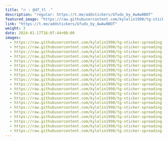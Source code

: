```yaml
---
title: "🔥 : @d7_tl ."
description: "regular: https://t.me/addstickers/Gfudx_by_AwAw0BOT"
featured_image: "https://raw.githubusercontent.com/kylelin1998/tg-sticker-spreading-worldwide-images/main/img/0905f5c9-b76d-46a0-86f1-1bf55032d77f.jpg"
link: "https://t.me/addstickers/Gfudx_by_AwAw0BOT"
weight: 3
date: 2024-01-17T16:07:44+08:00
images:
  - https://raw.githubusercontent.com/kylelin1998/tg-sticker-spreading-worldwide-images/main/img/0905f5c9-b76d-46a0-86f1-1bf55032d77f.jpg
  - https://raw.githubusercontent.com/kylelin1998/tg-sticker-spreading-worldwide-images/main/img/a6de1f06-24fd-4459-831f-1277623479a5.jpg
  - https://raw.githubusercontent.com/kylelin1998/tg-sticker-spreading-worldwide-images/main/img/bafbd277-782d-4944-bb94-dbb93174f4e3.jpg
  - https://raw.githubusercontent.com/kylelin1998/tg-sticker-spreading-worldwide-images/main/img/661a13f1-5e13-4950-9894-91b3b67a23f1.jpg
  - https://raw.githubusercontent.com/kylelin1998/tg-sticker-spreading-worldwide-images/main/img/4ea7a8a7-e036-4dac-8aad-39e1beef3e59.jpg
  - https://raw.githubusercontent.com/kylelin1998/tg-sticker-spreading-worldwide-images/main/img/f9374f0e-5ade-4e66-930f-ad34c59bf193.jpg
  - https://raw.githubusercontent.com/kylelin1998/tg-sticker-spreading-worldwide-images/main/img/0bd3710d-bef6-4c9a-b2f5-686c4ab79097.jpg
  - https://raw.githubusercontent.com/kylelin1998/tg-sticker-spreading-worldwide-images/main/img/6497ea18-b8bd-46f0-851a-7a87cf6e2d33.jpg
  - https://raw.githubusercontent.com/kylelin1998/tg-sticker-spreading-worldwide-images/main/img/0516ea06-4e90-465f-98b7-76786b8cc5de.jpg
  - https://raw.githubusercontent.com/kylelin1998/tg-sticker-spreading-worldwide-images/main/img/879e03f7-ea00-444b-883c-137ec10fc3f7.jpg
  - https://raw.githubusercontent.com/kylelin1998/tg-sticker-spreading-worldwide-images/main/img/1d18160a-ce34-4f93-b6b0-e6a221a36ef8.jpg
  - https://raw.githubusercontent.com/kylelin1998/tg-sticker-spreading-worldwide-images/main/img/6710f1bc-9a5c-4b1e-9aeb-16035d2fbf84.jpg
  - https://raw.githubusercontent.com/kylelin1998/tg-sticker-spreading-worldwide-images/main/img/124cd5bb-6bcd-4060-8d62-0b5fdf17676a.jpg
  - https://raw.githubusercontent.com/kylelin1998/tg-sticker-spreading-worldwide-images/main/img/ed6bb4d3-ae52-4c17-9eb0-64bd20704f19.jpg
  - https://raw.githubusercontent.com/kylelin1998/tg-sticker-spreading-worldwide-images/main/img/769b5860-b076-4c12-92ed-0c62006f7db0.jpg
  - https://raw.githubusercontent.com/kylelin1998/tg-sticker-spreading-worldwide-images/main/img/7493fc00-fba0-446e-8cc0-964460e1d656.jpg
  - https://raw.githubusercontent.com/kylelin1998/tg-sticker-spreading-worldwide-images/main/img/2ebcbe01-9279-4ebc-a867-56399f976591.jpg
  - https://raw.githubusercontent.com/kylelin1998/tg-sticker-spreading-worldwide-images/main/img/116d9ced-f23d-4df9-9423-a7fa3320b683.jpg
  - https://raw.githubusercontent.com/kylelin1998/tg-sticker-spreading-worldwide-images/main/img/07876f5f-ecdf-4786-9597-e8a475314ccd.jpg
  - https://raw.githubusercontent.com/kylelin1998/tg-sticker-spreading-worldwide-images/main/img/b1601f2c-2cf3-4d4d-9b8d-dade91739d37.jpg
---
```

